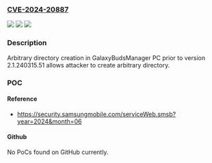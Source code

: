 ### [CVE-2024-20887](https://cve.mitre.org/cgi-bin/cvename.cgi?name=CVE-2024-20887)
![](https://img.shields.io/static/v1?label=Product&message=GalaxyBudsManager%20PC&color=blue)
![](https://img.shields.io/static/v1?label=Version&message=n%2Fa&color=blue)
![](https://img.shields.io/static/v1?label=Vulnerability&message=CWE-1386%3A%20Insecure%20Operation%20on%20Windows%20Junction%20%2F%20Mount%20Point&color=brighgreen)

### Description

Arbitrary directory creation in GalaxyBudsManager PC prior to version 2.1.240315.51 allows attacker to create arbitrary directory.

### POC

#### Reference
- https://security.samsungmobile.com/serviceWeb.smsb?year=2024&month=06

#### Github
No PoCs found on GitHub currently.


